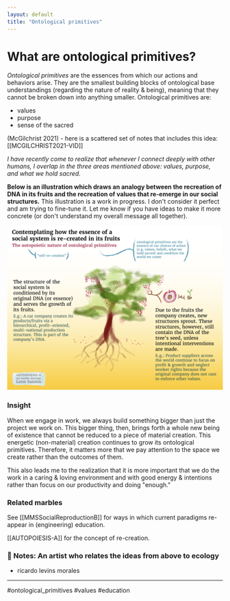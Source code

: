 ```yaml
---
layout: default
title: "Ontological primitives"
---
```


# What are ontological primitives?
*Ontological primitives* are the essences from which our actions and behaviors arise. They are the smallest building blocks of ontological base understandings (regarding the nature of reality & being), meaning that they cannot be broken down into anything smaller. Ontological primitives are:

- values
- purpose
- sense of the sacred

(McGilchrist 2021) -  here is a scattered set of notes that includes this idea:  [[MCGILCHRIST2021-VID]]

*I have recently come to realize that whenever I connect deeply with other humans, I overlap in the three areas mentioned above: values, purpose, and what we hold sacred.*

**Below is an illustration which draws an analogy between the recreation of DNA in its fruits and the recreation of values that re-emerge in our social structures.** This illustration is a work in progress. I don't consider it perfect and am trying to fine-tune it. Let me know if you have ideas to make it more concrete (or don't understand my overall message all together).

![](media/cleanshot_2024-07-28-at-17-14-00@2x.png)

### Insight
When we engage in work, we always build something bigger than just the project we work on. This bigger thing, then, brings forth a whole new being of existence that cannot be reduced to a piece of material creation. This energetic (non-material) creation continues to grow its ontological primitives. Therefore, it matters more that we pay attention to the space we create rather than the outcomes of them. 

This also leads me to the realization that it is more important that we do the work in a caring & loving environment and with good energy & intentions rather than focus on our productivity and doing "enough." 

### Related marbles


See [[MMSSocialReproductionB]] for ways in which current paradigms re-appear in (engineering) education. 

[[AUTOPOIESIS-A]] for the concept of re-creation.

### 📝 Notes: An artist who relates the ideas from above to ecology
- ricardo levins morales


_____

#ontological_primitives #values #education 